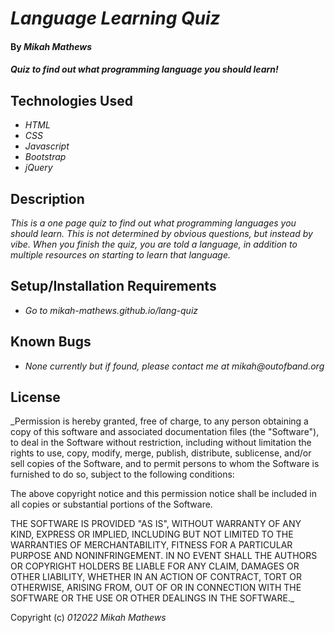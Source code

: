 # _Language Learning Quiz_

#### By _**Mikah Mathews**_

#### _Quiz to find out what programming language you should learn!_

## Technologies Used

* _HTML_
* _CSS_
* _Javascript_
* _Bootstrap_
* _jQuery_

## Description

_This is a one page quiz to find out what programming languages you should learn. This is not determined by obvious questions, but instead by vibe. When you finish the quiz, you are told a language, in addition to multiple resources on starting to learn that language._

## Setup/Installation Requirements

* _Go to mikah-mathews.github.io/lang-quiz_

## Known Bugs

* _None currently but if found, please contact me at mikah@outofband.org_

## License

_Permission is hereby granted, free of charge, to any person obtaining a copy
of this software and associated documentation files (the "Software"), to deal
in the Software without restriction, including without limitation the rights
to use, copy, modify, merge, publish, distribute, sublicense, and/or sell
copies of the Software, and to permit persons to whom the Software is
furnished to do so, subject to the following conditions:

The above copyright notice and this permission notice shall be included in all
copies or substantial portions of the Software.

THE SOFTWARE IS PROVIDED "AS IS", WITHOUT WARRANTY OF ANY KIND, EXPRESS OR
IMPLIED, INCLUDING BUT NOT LIMITED TO THE WARRANTIES OF MERCHANTABILITY,
FITNESS FOR A PARTICULAR PURPOSE AND NONINFRINGEMENT. IN NO EVENT SHALL THE
AUTHORS OR COPYRIGHT HOLDERS BE LIABLE FOR ANY CLAIM, DAMAGES OR OTHER
LIABILITY, WHETHER IN AN ACTION OF CONTRACT, TORT OR OTHERWISE, ARISING FROM,
OUT OF OR IN CONNECTION WITH THE SOFTWARE OR THE USE OR OTHER DEALINGS IN THE
SOFTWARE._

Copyright (c) _012022_ _Mikah Mathews_